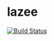 # lazee
[![Build Status](https://travis-ci.org/jinhduong/lazeee-complete.svg?branch=master)](https://travis-ci.org/jinhduong/lazeee-complete)
